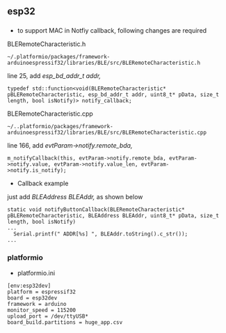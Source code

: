 ## esp32

### 
- to support MAC in Notfiy callback, following changes are required

BLERemoteCharacteristic.h
`````
~/.platformio/packages/framework-arduinoespressif32/libraries/BLE/src/BLERemoteCharacteristic.h
`````

line 25, add <em>esp_bd_addr_t addr,</em>

`````
typedef std::function<void(BLERemoteCharacteristic* pBLERemoteCharacteristic, esp_bd_addr_t addr, uint8_t* pData, size_t length, bool isNotify)> notify_callback;
`````

BLERemoteCharacteristic.cpp

`````
~/..platformio/packages/framework-arduinoespressif32/libraries/BLE/src/BLERemoteCharacteristic.cpp
`````

line 166, add <em>evtParam->notify.remote_bda,</em>

`````
m_notifyCallback(this, evtParam->notify.remote_bda, evtParam->notify.value, evtParam->notify.value_len, evtParam->notify.is_notify);
`````

- Callback example

just add <em>BLEAddress BLEAddr,</em> as shown below

`````
static void notifyButtonCallback(BLERemoteCharacteristic* pBLERemoteCharacteristic, BLEAddress BLEAddr, uint8_t* pData, size_t length, bool isNotify)
...
  Serial.printf(" ADDR[%s] ", BLEAddr.toString().c_str());
...
`````

### platformio
- platformio.ini

`````
[env:esp32dev]
platform = espressif32
board = esp32dev
framework = arduino
monitor_speed = 115200
upload_port = /dev/ttyUSB*
board_build.partitions = huge_app.csv
`````
